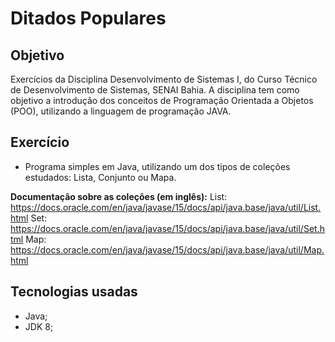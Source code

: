 # Ditados Populares

## Objetivo

Exercícios da Disciplina Desenvolvimento de Sistemas I, do Curso Técnico de Desenvolvimento de Sistemas, SENAI Bahia. A disciplina tem como objetivo a introdução dos conceitos de Programação Orientada a Objetos (POO), utilizando a linguagem de programação JAVA.

## Exercício

* Programa simples em Java, utilizando um dos tipos de coleções estudados: Lista, Conjunto ou Mapa.

**Documentação sobre as coleções (em inglês):**
List: https://docs.oracle.com/en/java/javase/15/docs/api/java.base/java/util/List.html
Set: https://docs.oracle.com/en/java/javase/15/docs/api/java.base/java/util/Set.html
Map: https://docs.oracle.com/en/java/javase/15/docs/api/java.base/java/util/Map.html

## Tecnologias usadas

*   Java; 
*   JDK 8; 
